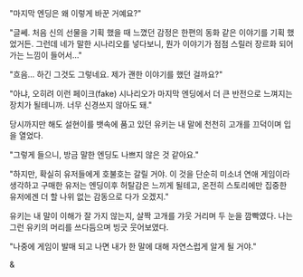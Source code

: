 "마지막 엔딩은 왜 이렇게 바꾼 거예요?" 

"글쎄. 처음 신의 선물을 기획 했을 때 느꼈던 감정은 한편의 동화 같은 이야기를 기획 했었거든. 그런데 네가 말한 시나리오를 넣다보니, 뭔가 이야기가 점점 스릴러 장르화 되어가는 느낌이 들어서..." 

"흐음... 하긴 그것도 그렇네요. 제가 괜한 이야기를 했던 걸까요?" 

"아냐, 오히려 이런 페이크(fake) 시나리오가 마지막 엔딩에서 더 큰 반전으로 느껴지는 장치가 될테니까. 너무 신경쓰지 않아도 돼." 

당시까지만 해도 설현이를 뱃속에 품고 있던 유키는 내 말에 천천히 고개를 끄덕이며 입을 열었다. 

"그렇게 들으니, 방금 말한 엔딩도 나쁘지 않은 것 같아요." 

"하지만, 확실히 유저들에게 호불호는 갈릴 거야. 이 것을 단순히 미소녀 연애 게임이라 생각하고 구매한 유저는 엔딩이후 허탈감은 느끼게 될테고, 온전히 스토리에만 집중한 유저에겐 더 할 나위 없는 감동으로 다가 오겠지." 

유키는 내 말이 이해가 잘 가지 않는지, 살짝 고개를 갸웃 거리며 두 눈을 깜빡였다. 
나는 그런 유키의 머리를 쓰다듬으며 빙긋 웃어보였다. 

"나중에 게임이 발매 되고 나면 내가 한 말에 대해 자연스럽게 알게 될 거야." 

& 